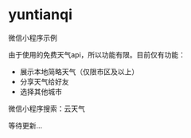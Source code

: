 # yuntianqi

微信小程序示例

由于使用的免费天气api，所以功能有限。目前仅有功能：

- 展示本地简略天气（仅限市区及以上）
- 分享天气给好友
- 选择其他城市

微信小程序搜索：云天气

等待更新...

